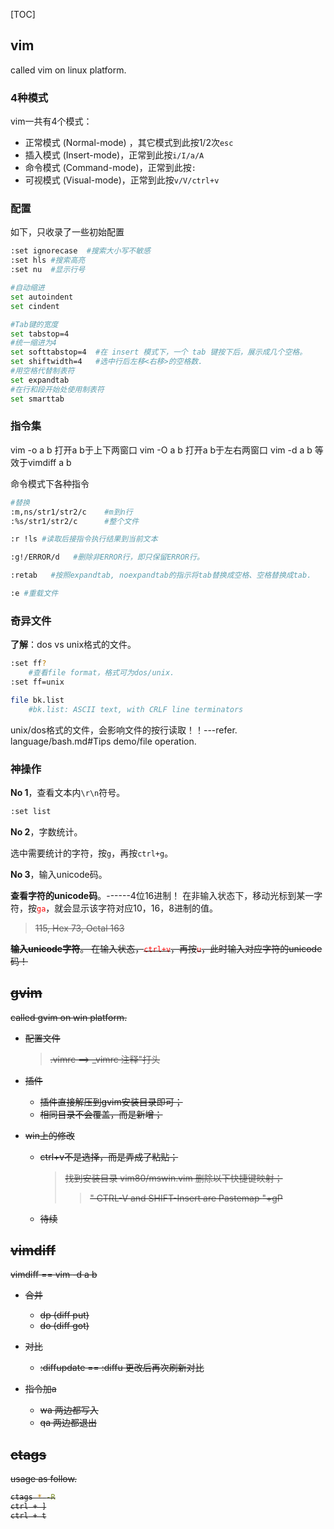 [TOC]

## vim

called vim on linux platform.

### 4种模式

vim一共有4个模式：

- 正常模式 (Normal-mode) ，其它模式到此按1/2次`esc`
- 插入模式 (Insert-mode)，正常到此按`i/I/a/A`
- 命令模式 (Command-mode)，正常到此按`:`
- 可视模式 (Visual-mode)，正常到此按`v/V/ctrl+v`

### 配置

如下，只收录了一些初始配置

```bash
:set ignorecase  #搜索大小写不敏感
:set hls #搜索高亮
:set nu  #显示行号

#自动缩进
set autoindent
set cindent

#Tab键的宽度
set tabstop=4
#统一缩进为4
set softtabstop=4  #在 insert 模式下，一个 tab 键按下后，展示成几个空格。
set shiftwidth=4   #选中行后左移<右移>的空格数.
#用空格代替制表符
set expandtab
#在行和段开始处使用制表符
set smarttab

```



### 指令集

vim -o a b 打开a b于上下两窗口
vim -O a b 打开a b于左右两窗口
vim -d a b 等效于vimdiff a b

命令模式下各种指令

```bash
#替换
:m,ns/str1/str2/c    #m到n行
:%s/str1/str2/c      #整个文件

:r !ls #读取后接指令执行结果到当前文本

:g!/ERROR/d   #删除非ERROR行，即只保留ERROR行。

:retab   #按照expandtab, noexpandtab的指示将tab替换成空格、空格替换成tab.

:e #重载文件
```



### 奇异文件

**了解**：dos vs unix格式的文件。

```bash
:set ff?
	#查看file format，格式可为dos/unix.
:set ff=unix

file bk.list
	#bk.list: ASCII text, with CRLF line terminators
```

unix/dos格式的文件，会影响文件的按行读取！！---refer. language/bash.md#Tips demo/file operation.





### 神操作

**No 1**，查看文本内`\r\n`符号。

```bash
:set list
```



**No 2**，字数统计。

选中需要统计的字符，按`g`，再按`ctrl+g`。



**No 3**，输入unicode码。

**查看字符的unicode码**。------4位16进制！
在非输入状态下，移动光标到某一字符，按<font color=red>`ga`</font>，就会显示该字符对应10，16，8进制的值。

> <s>  115,  Hex 73,  Octal 163

**输入unicode字符**。
在输入状态，<font color=red>`ctrl+v`</font>，再按<font color=red>`u`</font>，此时输入对应字符的unicode码！





## gvim

called gvim on win platform.

- 配置文件
	> .vimrc ==> _vimrc
	> 注释"打头

- 插件
	- 插件直接解压到gvim安装目录即可；
	- 相同目录不会覆盖，而是新增；

- win上的修改
	- ctrl+v不是选择，而是弄成了粘贴；
		> 找到安装目录 vim80/mswin.vim 删除以下快捷键映射； 
		>> " CTRL-V and SHIFT-Insert are Pastemap 
		>> <C-V> "+gP
	- 待续



## vimdiff

vimdiff == vim -d a b

- 合并
    - dp (diff put)
    - do (diff got)

- 对比
    - :diffupdate == :diffu 更改后再次刷新对比

- 指令加a
    - wa 两边都写入
    - qa 两边都退出


## ctags

usage as follow.

```bash
ctags * -R
ctrl + ]
ctrl + t
```


